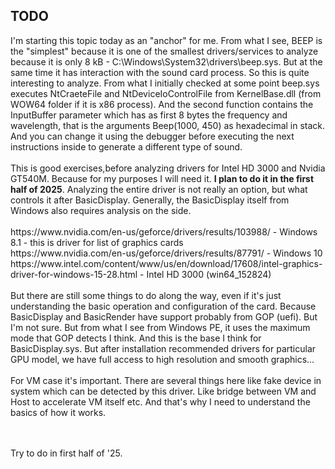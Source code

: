 <h2>TODO</h2>
I'm starting this topic today as an "anchor" for me. From what I see, BEEP is the "simplest" because it is one of the smallest drivers/services
to analyze because it is only 8 kB - C:\Windows\System32\drivers\beep.sys. But at the same time it has interaction with the sound card process.
So this is quite interesting to analyze. From what I initially checked at some point beep.sys executes NtCraeteFile and NtDeviceIoControlFile 
from KernelBase.dll (from WOW64 folder if it is x86 process). And the second function contains the InputBuffer parameter which has as first 8 bytes 
the frequency and wavelength, that is the arguments Beep(1000, 450) as hexadecimal in stack. And you can change it using the debugger before 
executing the next instructions inside to generate a different type of sound.
<br /><br />
This is good exercises,before analyzing drivers for Intel HD 3000 and Nvidia GT540M. Because for my purposes I will need it.
<b>I plan to do it in the first half of 2025</b>. Analyzing the entire driver is not really an option, but what controls it after BasicDisplay. Generally, 
the BasicDisplay itself from Windows also requires analysis on the side.
<br /><br />
https://www.nvidia.com/en-us/geforce/drivers/results/103988/ - Windows 8.1 - this is driver for list of graphics cards<br />
https://www.nvidia.com/en-us/geforce/drivers/results/87791/ - Windows 10<br />
https://www.intel.com/content/www/us/en/download/17608/intel-graphics-driver-for-windows-15-28.html - Intel HD 3000 (win64_152824)
<br /><br />
But there are still some things to do along the way, even if it's just understanding the basic operation and configuration of the card.
Because BasicDisplay and BasicRender have support probably from GOP (uefi). But I'm not sure. But from what I see from Windows PE, 
it uses the maximum mode that GOP detects I think. And this is the base I think for BasicDisplay.sys. But after installation recommended 
drivers for particular GPU model, we have full access to high resolution and smooth graphics...
<br /><br />
For VM case it's important. There are several things here like fake device in system which can be detected by this driver. 
Like bridge between VM and Host to accelerate VM itself etc. And that's why I need to understand the basics of how it works.

<br /><br />
Try to do in first half of '25.
